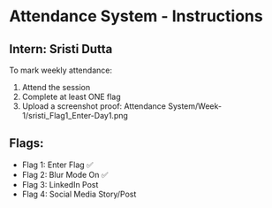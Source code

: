 
# Attendance System - Instructions

## Intern: Sristi Dutta

To mark weekly attendance:
1. Attend the session
2. Complete at least ONE flag
3. Upload a screenshot proof: Attendance System/Week-1/sristi_Flag1_Enter-Day1.png

## Flags:
- Flag 1: Enter Flag ✅
- Flag 2: Blur Mode On ✅
- Flag 3: LinkedIn Post 
- Flag 4: Social Media Story/Post
